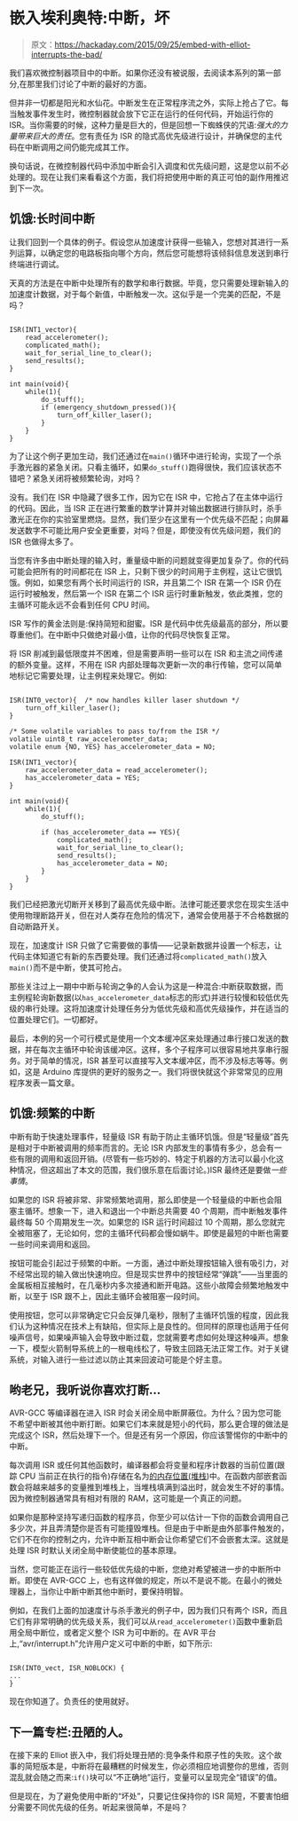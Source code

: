 # 嵌入埃利奥特:中断，坏

> 原文：<https://hackaday.com/2015/09/25/embed-with-elliot-interrupts-the-bad/>

我们喜欢微控制器项目中的中断。如果你还没有被说服，去阅读本系列的第一部分,在那里我们讨论了中断的最好的方面。

但并非一切都是阳光和水仙花。中断发生在正常程序流之外，实际上抢占了它。每当触发事件发生时，微控制器就会放下它正在运行的任何代码，开始运行你的 ISR。当你需要的时候，这种力量是巨大的，但是回想一下蜘蛛侠的咒语:*强大的力量带来巨大的责任*。您有责任为 ISR 的隐式高优先级进行设计，并确保您的主代码在中断调用之间仍能完成其工作。

换句话说，在微控制器代码中添加中断会引入调度和优先级问题，这是您以前不必处理的。现在让我们来看看这个方面，我们将把使用中断的真正可怕的副作用推迟到下一次。

## 饥饿:长时间中断

让我们回到一个具体的例子。假设您从加速度计获得一些输入，您想对其进行一系列运算，以确定您的电路板指向哪个方向，然后您可能想将该倾斜信息发送到串行终端进行调试。

天真的方法是在中断中处理所有的数学和串行数据。毕竟，您只需要处理新输入的加速度计数据，对于每个新值，中断触发一次。这似乎是一个完美的匹配，不是吗？

```

ISR(INT1_vector){
	read_accelerometer();
	complicated_math();
	wait_for_serial_line_to_clear();
	send_results();
}

int main(void){
	while(1){
		do_stuff();
		if (emergency_shutdown_pressed()){
			turn_off_killer_laser();
		}
	}
}	

```

为了让这个例子更加生动，我们还通过在`main()`循环中进行轮询，实现了一个杀手激光器的紧急关闭。只看主循环，如果`do_stuff()`跑得很快，我们应该状态不错吧？紧急关闭将被频繁轮询，对吗？

没有。我们在 ISR 中隐藏了很多工作，因为它在 ISR 中，它抢占了在主体中运行的代码。因此，当 ISR 正在进行繁重的数学计算并对输出数据进行排队时，杀手激光正在你的实验室里燃烧。显然，我们至少在这里有一个优先级不匹配；向屏幕发送数字不可能比用户安全更重要，对吗？但是，即使没有优先级问题，我们的 ISR 也做得太多了。

当您有许多由中断处理的输入时，重量级中断的问题就变得更加复杂了。你的代码可能会把所有的时间都花在 ISR 上，只剩下很少的时间用于主例程，这让它很饥饿。例如，如果您有两个长时间运行的 ISR，并且第二个 ISR 在第一个 ISR 仍在运行时被触发，然后第一个 ISR 在第二个 ISR 运行时重新触发，依此类推，您的主循环可能永远不会看到任何 CPU 时间。

ISR 写作的黄金法则是:保持简短和甜蜜。ISR 是代码中优先级最高的部分，所以要尊重他们。在中断中只做绝对最小值，让你的代码尽快恢复正常。

将 ISR 削减到最低限度并不困难，但是需要声明一些可以在 ISR 和主流之间传递的额外变量。这样，不用在 ISR 内部处理每次更新一次的串行传输，您可以简单地标记它需要处理，让主例程来处理它。例如:

```

ISR(INT0_vector){  /* now handles killer laser shutdown */
	turn_off_killer_laser();
}

/* Some volatile variables to pass to/from the ISR */
volatile uint8_t raw_accelerometer_data;
volatile enum {NO, YES} has_accelerometer_data = NO;

ISR(INT1_vector){
	raw_accelerometer_data = read_accelerometer();
	has_accelerometer_data = YES;
}

int main(void){
	while(1){
		do_stuff();

		if (has_accelerometer_data == YES){
			complicated_math();
			wait_for_serial_line_to_clear();
			send_results();
			has_accelerometer_data = NO;
		}
	}
}

```

我们已经把激光切断开关移到了最高优先级中断。法律可能还要求您在现实生活中使用物理断路开关，但在对人类存在危险的情况下，通常会使用基于不合格数据的自动断路开关。

现在，加速度计 ISR 只做了它需要做的事情——记录新数据并设置一个标志，让代码主体知道它有新的东西要处理。我们还通过将`complicated_math()`放入`main()`而不是中断，使其可抢占。

那些关注过上一期中中断与轮询之争的人会认为这是一种混合:中断获取数据，而主例程轮询新数据(以`has_accelerometer_data`标志的形式)并进行较慢和较低优先级的串行处理。这将加速度计处理任务分为低优先级和高优先级操作，并在适当的位置处理它们。一切都好。

最后，本例的另一个可行模式是使用一个文本缓冲区来处理通过串行接口发送的数据，并在每次主循环中轮询该缓冲区。这样，多个子程序可以很容易地共享串行服务。对于简单的情况，ISR 甚至可以直接写入文本缓冲区，而不涉及标志等等。例如，这是 Arduino 库提供的更好的服务之一。我们将很快就这个非常常见的应用程序发表一篇文章。

## 饥饿:频繁的中断

中断有助于快速处理事件，轻量级 ISR 有助于防止主循环饥饿。但是“轻量级”首先是相对于中断被调用的频率而言的。无论 ISR 内部发生的事情有多少，总会有一些有限的调用和返回开销。(尽管有一些巧妙的、特定于机器的方法可以最小化这种情况，但这超出了本文的范围，我们很乐意在后面讨论。)ISR 最终还是要做*一些事情*。

如果您的 ISR 将被非常、非常频繁地调用，那么即使是一个轻量级的中断也会阻塞主循环。想象一下，进入和退出一个中断总共需要 40 个周期，而中断触发事件最终每 50 个周期发生一次。如果您的 ISR 运行时间超过 10 个周期，那么您就完全被阻塞了，无论如何，您的主循环代码都会慢如蜗牛。即使是最短的中断也需要一些时间来调用和返回。

按钮可能会引起过于频繁的中断。一方面，通过中断处理按钮输入很有吸引力，对不经常出现的输入做出快速响应。但是现实世界中的按钮经常“弹跳”——当里面的金属板相互接触时，在几毫秒内多次接通和断开电路。这些小故障会频繁地触发中断，以至于 ISR 跟不上，因此主循环会被阻塞一段时间。

使用按钮，您可以非常确定它只会反弹几毫秒，限制了主循环饥饿的程度，因此我们认为这种情况在技术上有缺陷，但实际上是良性的。但同样的原理也适用于任何噪声信号，如果噪声输入会导致中断过载，您就需要考虑如何处理这种噪声。想象一下，模型火箭制导系统上的一根电线松了，导致主回路无法正常工作。对于关键系统，对输入进行一些过滤以防止其来回波动可能是个好主意。

## 哟老兄，我听说你喜欢打断…

AVR-GCC 等编译器在进入 ISR 时会关闭全局中断屏蔽位。为什么？因为您可能不希望中断被其他中断打断。如果它们本来就是短小的代码，那么更合理的做法是完成这个 ISR，然后处理下一个。但是还有另一个原因，你应该警惕你的中断中的中断。

每次调用 ISR 或任何其他函数时，编译器都会将变量和程序计数器的当前位置(跟踪 CPU 当前正在执行的指令)存储在名为[的内存位置(堆栈](https://en.wikipedia.org/wiki/Call_stack))中。在函数内部嵌套函数会将越来越多的变量推到堆栈上，当堆栈填满到溢出时，就会发生不好的事情。因为微控制器通常具有相对有限的 RAM，这可能是一个真正的问题。

如果你是那种坚持写递归函数的程序员，你至少可以估计一下你的函数会调用自己多少次，并且弄清楚你是否有可能撞毁堆栈。但是由于中断是由外部事件触发的，它们不在你的控制之内，允许中断互相中断会让你希望它们不会嵌套太深。这就是处理 ISR 时默认关闭全局中断使能位的基本原理。

当然，您可能正在运行一些较低优先级的中断，您绝对希望被进一步的中断所中断。即使在 AVR-GCC 上，也有这样做的规定，所以不是说不能。在最小的微处理器上，当你让中断中断其他中断时，要保持明智。

例如，在我们上面的加速度计与杀手激光的例子中，因为我们只有两个 ISR，而且它们有非常明确的优先级关系，我们可以从`read_accelerometer()`函数中重新启用全局中断位，或者定义整个 ISR 为可中断的。在 AVR 平台上,“avr/interrupt.h”允许用户定义可中断的中断，如下所示:

```

ISR(INT0_vect, ISR_NOBLOCK) {
...
}

```

现在你知道了。负责任的使用就好。

## 下一篇专栏:丑陋的人。

在接下来的 Elliot 嵌入中，我们将处理丑陋的:竞争条件和原子性的失败。这个故事的简短版本是，中断将在最糟糕的时候发生，你必须相应地调整你的思维，否则混乱就会随之而来:`if()`块可以“不正确地”运行，变量可以呈现完全“错误”的值。

但是现在，为了避免使用中断的“坏处”，只要记住保持你的 ISR 简短，不要害怕细分需要不同优先级的任务。听起来很简单，不是吗？